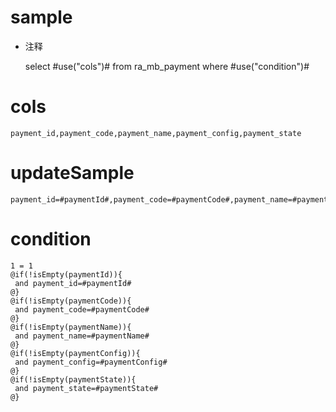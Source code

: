 sample
===
* 注释

	select #use("cols")# from ra_mb_payment  where  #use("condition")#

cols
===
	payment_id,payment_code,payment_name,payment_config,payment_state

updateSample
===
	
	payment_id=#paymentId#,payment_code=#paymentCode#,payment_name=#paymentName#,payment_config=#paymentConfig#,payment_state=#paymentState#

condition
===

	1 = 1  
	@if(!isEmpty(paymentId)){
	 and payment_id=#paymentId#
	@}
	@if(!isEmpty(paymentCode)){
	 and payment_code=#paymentCode#
	@}
	@if(!isEmpty(paymentName)){
	 and payment_name=#paymentName#
	@}
	@if(!isEmpty(paymentConfig)){
	 and payment_config=#paymentConfig#
	@}
	@if(!isEmpty(paymentState)){
	 and payment_state=#paymentState#
	@}
	
	